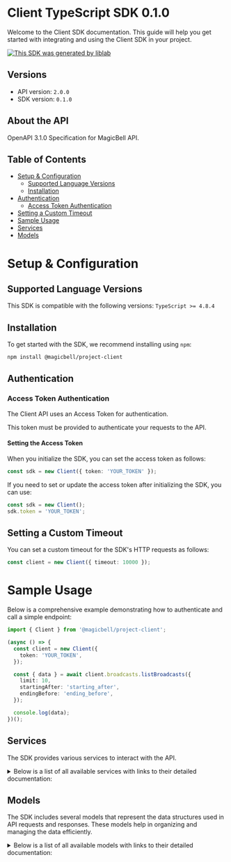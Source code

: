 # Client TypeScript SDK 0.1.0

Welcome to the Client SDK documentation. This guide will help you get started with integrating and using the Client SDK in your project.

[![This SDK was generated by liblab](https://public-liblab-readme-assets.s3.us-east-1.amazonaws.com/built-by-liblab-icon.svg)](https://liblab.com/?utm_source=readme)

## Versions

- API version: `2.0.0`
- SDK version: `0.1.0`

## About the API

OpenAPI 3.1.0 Specification for MagicBell API.

## Table of Contents

- [Setup & Configuration](#setup--configuration)
  - [Supported Language Versions](#supported-language-versions)
  - [Installation](#installation)
- [Authentication](#authentication)
  - [Access Token Authentication](#access-token-authentication)
- [Setting a Custom Timeout](#setting-a-custom-timeout)
- [Sample Usage](#sample-usage)
- [Services](#services)
- [Models](#models)

# Setup & Configuration

## Supported Language Versions

This SDK is compatible with the following versions: `TypeScript >= 4.8.4`

## Installation

To get started with the SDK, we recommend installing using `npm`:

```bash
npm install @magicbell/project-client
```

## Authentication

### Access Token Authentication

The Client API uses an Access Token for authentication.

This token must be provided to authenticate your requests to the API.

#### Setting the Access Token

When you initialize the SDK, you can set the access token as follows:

```ts
const sdk = new Client({ token: 'YOUR_TOKEN' });
```

If you need to set or update the access token after initializing the SDK, you can use:

```ts
const sdk = new Client();
sdk.token = 'YOUR_TOKEN';
```

## Setting a Custom Timeout

You can set a custom timeout for the SDK's HTTP requests as follows:

```ts
const client = new Client({ timeout: 10000 });
```

# Sample Usage

Below is a comprehensive example demonstrating how to authenticate and call a simple endpoint:

```ts
import { Client } from '@magicbell/project-client';

(async () => {
  const client = new Client({
    token: 'YOUR_TOKEN',
  });

  const { data } = await client.broadcasts.listBroadcasts({
    limit: 10,
    startingAfter: 'starting_after',
    endingBefore: 'ending_before',
  });

  console.log(data);
})();
```

## Services

The SDK provides various services to interact with the API.

<details> 
<summary>Below is a list of all available services with links to their detailed documentation:</summary>

| Name                                                                   |
| :--------------------------------------------------------------------- |
| [BroadcastsService](documentation/services/BroadcastsService.md)       |
| [ChannelsService](documentation/services/ChannelsService.md)           |
| [EventsService](documentation/services/EventsService.md)               |
| [IntegrationsService](documentation/services/IntegrationsService.md)   |
| [JwtService](documentation/services/JwtService.md)                     |
| [NotificationsService](documentation/services/NotificationsService.md) |
| [UsersService](documentation/services/UsersService.md)                 |

</details>

## Models

The SDK includes several models that represent the data structures used in API requests and responses. These models help in organizing and managing the data efficiently.

<details> 
<summary>Below is a list of all available models with links to their detailed documentation:</summary>

| Name                                                                                 | Description |
| :----------------------------------------------------------------------------------- | :---------- |
| [BroadcastCollection](documentation/models/BroadcastCollection.md)                   |             |
| [Broadcast](documentation/models/Broadcast.md)                                       |             |
| [Links](documentation/models/Links.md)                                               |             |
| [CategoryDeliveryConfig](documentation/models/CategoryDeliveryConfig.md)             |             |
| [InboxTokenResponseCollection](documentation/models/InboxTokenResponseCollection.md) |             |
| [InboxTokenResponse](documentation/models/InboxTokenResponse.md)                     |             |
| [Links](documentation/models/Links.md)                                               |             |
| [DiscardResult](documentation/models/DiscardResult.md)                               |             |
| [ApnsTokenCollection](documentation/models/ApnsTokenCollection.md)                   |             |
| [ApnsToken](documentation/models/ApnsToken.md)                                       |             |
| [ExpoTokenCollection](documentation/models/ExpoTokenCollection.md)                   |             |
| [ExpoToken](documentation/models/ExpoToken.md)                                       |             |
| [FcmTokenCollection](documentation/models/FcmTokenCollection.md)                     |             |
| [FcmToken](documentation/models/FcmToken.md)                                         |             |
| [SlackTokenCollection](documentation/models/SlackTokenCollection.md)                 |             |
| [SlackToken](documentation/models/SlackToken.md)                                     |             |
| [TeamsTokenCollection](documentation/models/TeamsTokenCollection.md)                 |             |
| [TeamsToken](documentation/models/TeamsToken.md)                                     |             |
| [WebPushTokenCollection](documentation/models/WebPushTokenCollection.md)             |             |
| [WebPushToken](documentation/models/WebPushToken.md)                                 |             |
| [EventCollection](documentation/models/EventCollection.md)                           |             |
| [Event](documentation/models/Event.md)                                               |             |
| [Links](documentation/models/Links.md)                                               |             |
| [IntegrationConfigCollection](documentation/models/IntegrationConfigCollection.md)   |             |
| [IntegrationConfig](documentation/models/IntegrationConfig.md)                       |             |
| [Links](documentation/models/Links.md)                                               |             |
| [ApnsConfigCollection](documentation/models/ApnsConfigCollection.md)                 |             |
| [ApnsConfig](documentation/models/ApnsConfig.md)                                     |             |
| [ApnsConfigPayload](documentation/models/ApnsConfigPayload.md)                       |             |
| [AwssnsConfigCollection](documentation/models/AwssnsConfigCollection.md)             |             |
| [AwssnsConfig](documentation/models/AwssnsConfig.md)                                 |             |
| [AwssnsConfigPayload](documentation/models/AwssnsConfigPayload.md)                   |             |
| [EventSourceConfigCollection](documentation/models/EventSourceConfigCollection.md)   |             |
| [EventSourceConfig](documentation/models/EventSourceConfig.md)                       |             |
| [EventSourceConfigPayload](documentation/models/EventSourceConfigPayload.md)         |             |
| [ExpoConfigCollection](documentation/models/ExpoConfigCollection.md)                 |             |
| [ExpoConfig](documentation/models/ExpoConfig.md)                                     |             |
| [ExpoConfigPayload](documentation/models/ExpoConfigPayload.md)                       |             |
| [FcmConfigCollection](documentation/models/FcmConfigCollection.md)                   |             |
| [FcmConfig](documentation/models/FcmConfig.md)                                       |             |
| [FcmConfigPayload](documentation/models/FcmConfigPayload.md)                         |             |
| [GithubConfigCollection](documentation/models/GithubConfigCollection.md)             |             |
| [GithubConfig](documentation/models/GithubConfig.md)                                 |             |
| [GithubConfigPayload](documentation/models/GithubConfigPayload.md)                   |             |
| [InboxConfigCollection](documentation/models/InboxConfigCollection.md)               |             |
| [InboxConfig](documentation/models/InboxConfig.md)                                   |             |
| [InboxConfigPayload](documentation/models/InboxConfigPayload.md)                     |             |
| [MailgunConfigCollection](documentation/models/MailgunConfigCollection.md)           |             |
| [MailgunConfig](documentation/models/MailgunConfig.md)                               |             |
| [MailgunConfigPayload](documentation/models/MailgunConfigPayload.md)                 |             |
| [PingConfigCollection](documentation/models/PingConfigCollection.md)                 |             |
| [PingConfig](documentation/models/PingConfig.md)                                     |             |
| [PingConfigPayload](documentation/models/PingConfigPayload.md)                       |             |
| [SendgridConfigCollection](documentation/models/SendgridConfigCollection.md)         |             |
| [SendgridConfig](documentation/models/SendgridConfig.md)                             |             |
| [SendgridConfigPayload](documentation/models/SendgridConfigPayload.md)               |             |
| [SesConfigCollection](documentation/models/SesConfigCollection.md)                   |             |
| [SesConfig](documentation/models/SesConfig.md)                                       |             |
| [SesConfigPayload](documentation/models/SesConfigPayload.md)                         |             |
| [SlackConfigCollection](documentation/models/SlackConfigCollection.md)               |             |
| [SlackConfig](documentation/models/SlackConfig.md)                                   |             |
| [SlackConfigPayload](documentation/models/SlackConfigPayload.md)                     |             |
| [StripeConfigCollection](documentation/models/StripeConfigCollection.md)             |             |
| [StripeConfig](documentation/models/StripeConfig.md)                                 |             |
| [StripeConfigPayload](documentation/models/StripeConfigPayload.md)                   |             |
| [TemplatesConfigCollection](documentation/models/TemplatesConfigCollection.md)       |             |
| [TemplatesConfig](documentation/models/TemplatesConfig.md)                           |             |
| [TwilioConfigCollection](documentation/models/TwilioConfigCollection.md)             |             |
| [TwilioConfig](documentation/models/TwilioConfig.md)                                 |             |
| [TwilioConfigPayload](documentation/models/TwilioConfigPayload.md)                   |             |
| [WebpushConfigCollection](documentation/models/WebpushConfigCollection.md)           |             |
| [WebpushConfig](documentation/models/WebpushConfig.md)                               |             |
| [WebpushConfigPayload](documentation/models/WebpushConfigPayload.md)                 |             |
| [AccessTokenCollection](documentation/models/AccessTokenCollection.md)               |             |
| [AccessToken](documentation/models/AccessToken.md)                                   |             |
| [Links](documentation/models/Links.md)                                               |             |
| [CreateProjectTokenRequest](documentation/models/CreateProjectTokenRequest.md)       |             |
| [CreateTokenResponse](documentation/models/CreateTokenResponse.md)                   |             |
| [DiscardTokenResponse](documentation/models/DiscardTokenResponse.md)                 |             |
| [CreateUserTokenRequest](documentation/models/CreateUserTokenRequest.md)             |             |
| [DeliveryPlanCollection](documentation/models/DeliveryPlanCollection.md)             |             |
| [DeliveryPlan](documentation/models/DeliveryPlan.md)                                 |             |
| [Links](documentation/models/Links.md)                                               |             |
| [UserCollection](documentation/models/UserCollection.md)                             |             |
| [User](documentation/models/User.md)                                                 |             |
| [Links](documentation/models/Links.md)                                               |             |

</details>

